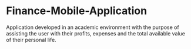 # Finance-Mobile-Application
Application developed in an academic environment with the purpose of assisting the user with their profits, expenses and the total available value of their personal life.
